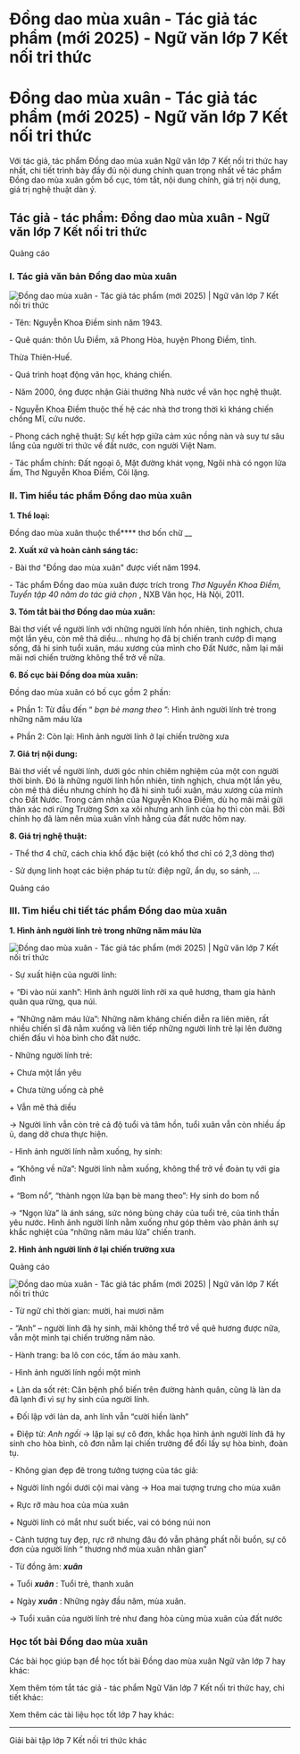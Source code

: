 # Đồng dao mùa xuân - Tác giả tác phẩm (mới 2025) - Ngữ văn lớp 7 Kết nối tri thức

# Đồng dao mùa xuân - Tác giả tác phẩm (mới 2025) - Ngữ văn lớp 7 Kết nối tri thức

Với tác giả, tác phẩm Đồng dao mùa xuân Ngữ văn lớp 7 Kết nối tri thức hay nhất, chi tiết trình bày đầy đủ nội dung chính quan trọng nhất về tác phẩm Đồng dao mùa xuân gồm bố cục, tóm tắt, nội dung chính, giá trị nội dung, giá trị nghệ thuật dàn ý.

## Tác giả - tác phẩm: Đồng dao mùa xuân - Ngữ văn lớp 7 Kết nối tri thức

Quảng cáo

### **I. Tác giả văn bản Đồng dao mùa xuân**

![Đồng dao mùa xuân - Tác giả tác phẩm \(mới 2025\) | Ngữ văn lớp 7 Kết nối tri thức](https://vietjack.com/soan-van-lop-7-kn/images/tac-gia-tac-pham-dong-dao-mua-xuan.PNG)

\- Tên: Nguyễn Khoa Điềm sinh năm 1943.

\- Quê quán: thôn Ưu Điềm, xã Phong Hòa, huyện Phong Điềm, tỉnh.

Thừa Thiên-Huế.

\- Quá trình hoạt động văn học, kháng chiến.

\- Năm 2000, ông được nhận Giải thưởng Nhà nước về văn học nghệ thuật.

\- Nguyễn Khoa Điềm thuộc thế hệ các nhà thơ trong thời kì kháng chiến chống Mĩ, cứu nước.

\- Phong cách nghệ thuật: Sự kết hợp giữa cảm xúc nồng nàn và suy tư sâu lắng của người tri thức về đất nước, con người Việt Nam.

\- Tác phẩm chính: Đất ngoại ô, Mặt đường khát vọng, Ngôi nhà có ngọn lửa ấm, Thơ Nguyễn Khoa Điềm, Cõi lặng.

### **II. Tìm hiểu tác phẩm Đồng dao mùa xuân**

**1\. Thể loại:**

Đồng dao mùa xuân thuộc thể**** thơ bốn chữ __

**2\. Xuất xứ và hoàn cảnh sáng tác:**

\- Bài thơ "Đồng dao mùa xuân" được viết năm 1994.

\- Tác phẩm Đồng dao mùa xuân được trích trong _Thơ Nguyễn Khoa Điềm, Tuyển tập 40 năm do tác giả chọn_ , NXB Văn học, Hà Nội, 2011.

**3\. Tóm tắt bài thơ Đồng dao mùa xuân:**

Bài thơ viết về người lính với những người lính hồn nhiên, tinh nghịch, chưa một lần yêu, còn mê thả diều… nhưng họ đã bị chiến tranh cướp đi mạng sống, đã hi sinh tuổi xuân, máu xương của mình cho Đất Nước, nằm lại mãi mãi nơi chiến trường không thể trở về nữa.

**6\. Bố cục bài Đồng doa mùa xuân:**

Đồng dao mùa xuân có bố cục gồm 2 phần:

\+ Phần 1: Từ đầu đến “ _bạn bè mang theo_ ”: Hình ảnh người lính trẻ trong những năm máu lửa

\+ Phần 2: Còn lại: Hình ảnh người lính ở lại chiến trường xưa

**7\. Giá trị nội dung:**

Bài thơ viết về người lính, dưới góc nhìn chiêm nghiệm của một con người thời bình. Đó là những người lính hồn nhiên, tinh nghịch, chưa một lần yêu, còn mê thả diều nhưng chính họ đã hi sinh tuổi xuân, máu xương của mình cho Đất Nước. Trong cảm nhận của Nguyễn Khoa Điềm, dù họ mãi mãi gửi thân xác nơi rừng Trường Sơn xa xôi nhưng anh linh của họ thì còn mãi. Bởi chính họ đã làm nên mùa xuân vĩnh hằng của đất nước hôm nay.

**8\. Giá trị nghệ thuật:**

\- Thể thơ 4 chữ, cách chia khổ đặc biệt (có khổ thơ chỉ có 2,3 dòng thơ)

\- Sử dụng linh hoạt các biện pháp tu từ: điệp ngữ, ẩn dụ, so sánh, …

Quảng cáo

### **III. Tìm hiểu chi tiết tác phẩm Đồng dao mùa xuân**

**1\. Hình ảnh người lính trẻ trong những năm máu lửa**

![Đồng dao mùa xuân - Tác giả tác phẩm \(mới 2025\) | Ngữ văn lớp 7 Kết nối tri thức](https://vietjack.com/soan-van-lop-7-kn/images/tac-gia-tac-pham-dong-dao-mua-xuan-a.PNG)

\- Sự xuất hiện của người lính:

\+ “Đi vào núi xanh”: Hình ảnh người lính rời xa quê hương, tham gia hành quân qua rừng, qua núi.

\+ “Những năm máu lửa”: Những năm kháng chiến diễn ra liên miên, rất nhiều chiến sĩ đã nằm xuống và liên tiếp những người lính trẻ lại lên đường chiến đấu vì hòa bình cho đất nước.

\- Những người lính trẻ:

\+ Chưa một lần yêu

\+ Chưa từng uống cà phê

\+ Vẫn mê thả diều

→ Người lính vẫn còn trẻ cả độ tuổi và tâm hồn, tuổi xuân vẫn còn nhiều ấp ủ, dang dở chưa thực hiện.

\- Hình ảnh người lính nằm xuống, hy sinh:

\+ “Không về nữa”: Người lính nằm xuống, không thể trở về đoàn tụ với gia đình

\+ “Bom nổ”, “thành ngọn lửa bạn bè mang theo”: Hy sinh do bom nổ

→ “Ngọn lửa” là ánh sáng, sức nóng bùng cháy của tuổi trẻ, của tinh thần yêu nước. Hình ảnh người lính nằm xuống như góp thêm vào phản ánh sự khắc nghiệt của “những năm máu lửa” chiến tranh.

**2\. Hình ảnh người lính ở lại chiến trường xưa**

Quảng cáo

![Đồng dao mùa xuân - Tác giả tác phẩm \(mới 2025\) | Ngữ văn lớp 7 Kết nối tri thức](https://vietjack.com/soan-van-lop-7-kn/images/tac-gia-tac-pham-dong-dao-mua-xuan-1.PNG)

\- Từ ngữ chỉ thời gian: mười, hai mươi năm

\- “Anh” – người lính đã hy sinh, mãi không thể trở về quê hương được nữa, vẫn một mình tại chiến trường năm nào.

\- Hành trang: ba lô con cóc, tấm áo màu xanh.

\- Hình ảnh người lính ngồi một mình

\+ Làn da sốt rét: Căn bệnh phổ biến trên đường hành quân, cũng là làn da đã lạnh đi vì sự hy sinh của người lính.

\+ Đối lập với làn da, anh lính vẫn “cười hiền lành”

\+ Điệp từ: _Anh ngồi_ → lặp lại sự cô đơn, khắc họa hình ảnh người lính đã hy sinh cho hòa bình, cô đơn nằm lại chiến trường để đổi lấy sự hòa bình, đoàn tụ.

\- Không gian đẹp đẽ trong tưởng tượng của tác giả:

\+ Người lính ngồi dưới cội mai vàng → Hoa mai tượng trưng cho mùa xuân 

\+ Rực rỡ màu hoa của mùa xuân

\+ Người lính có mắt như suốt biếc, vai có bóng núi non

\- Cảnh tượng tuy đẹp, rực rỡ nhưng đâu đó vẫn phảng phất nỗi buồn, sự cô đơn của người lính “ thương nhớ mùa xuân nhân gian”

\- Từ đồng âm: **_xuân_**

\+ Tuổi **_xuân_** : Tuổi trẻ, thanh xuân

\+ Ngày **_xuân_** : Những ngày đầu năm, mùa xuân.

→ Tuổi xuân của người lính trẻ như đang hòa cùng mùa xuân của đất nước

### **Học tốt bài Đồng dao mùa xuân**

Các bài học giúp bạn để học tốt bài Đồng dao mùa xuân Ngữ văn lớp 7 hay khác:

Xem thêm tóm tắt tác giả - tác phẩm Ngữ Văn lớp 7 Kết nối tri thức hay, chi tiết khác:

Xem thêm các tài liệu học tốt lớp 7 hay khác:

* * *

Giải bài tập lớp 7 Kết nối tri thức khác
